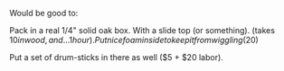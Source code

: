 Would be good to:

Pack in a real 1/4" solid oak box.  With a slide top (or something).
(takes $10 in wood, and ... 1 hour).
Put nice foam inside to keep it from wiggling
($20)

Put a set of drum-sticks in there as well
($5 + $20 labor).


